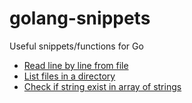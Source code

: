 # golang-snippets

Useful snippets/functions for Go

- [Read line by line from file](golang-snippets/blob/master/readline-from-files.go)
- [List files in a directory](golang-snippets/blob/master/browse-files.go)
- [Check if string exist in array of strings](golang-snippets/blob/master/string-in-slice.go)

